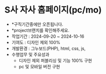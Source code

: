 # S사 자사 홈페이지(pc/mo)
- *구직기간중에만 오픈됩니다.
- *project브랜치를 확인해주세요.
- 작업기간 : 2024-09-20 ~ 2024-10-16
- 기여도 : 디자인 제외 100%
- 개발환경 : 그누보드(PHP), html, css, js,
- 수행업무 및 주요성과
  - 디자인 제외 퍼블리싱 및 기능 100% 구현
  - pc 및 모바일 버전 구현
